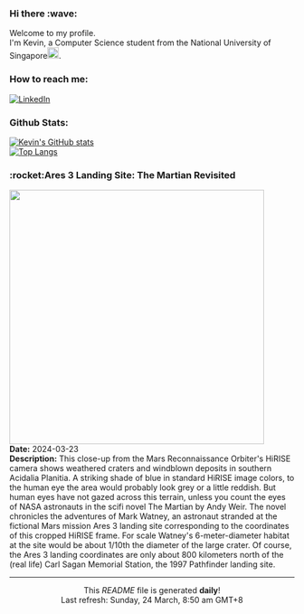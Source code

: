 <h3>Hi there :wave:</h3>

Welcome to my profile.   
I'm Kevin, a Computer Science student from the National University of Singapore<img src="https://img.icons8.com/color/96/000000/singapore-circular.png" width="20px"/>.</p>

<h3>How to reach me: </h3>
<a href="https://www.linkedin.com/in/kevin-foong/"><img alt="LinkedIn" src="https://img.shields.io/badge/linkedin-%230077B5.svg?&style=for-the-badge&logo=linkedin&logoColor=white" /></a> 

<h3>Github Stats: </h3> 

[![Kevin's GitHub stats](https://github-readme-stats.vercel.app/api?username=kevin9foong&theme=tokyonight)](https://github.com/anuraghazra/github-readme-stats) <br/>
[![Top Langs](https://github-readme-stats.vercel.app/api/top-langs/?username=kevin9foong&layout=compact&theme=tokyonight)](https://github.com/anuraghazra/github-readme-stats)

<h3>:rocket:Ares 3 Landing Site: The Martian Revisited</h3> 
<img width="450" src="https:&#x2F;&#x2F;apod.nasa.gov&#x2F;apod&#x2F;image&#x2F;2403&#x2F;PIA19363.jpg" /><br/>
<b>Date:</b> 2024-03-23<br/>
<b>Description:</b> This close-up from the Mars Reconnaissance Orbiter&#39;s HiRISE camera shows weathered craters and windblown deposits in southern Acidalia Planitia. A striking shade of blue in standard HiRISE image colors, to the human eye the area would probably look grey or a little reddish. But human eyes have not gazed across this terrain, unless you count the eyes of NASA astronauts in the scifi novel The Martian by Andy Weir. The novel chronicles the adventures of Mark Watney, an astronaut stranded at the fictional Mars mission Ares 3 landing site corresponding to the coordinates of this cropped HiRISE frame. For scale Watney&#39;s 6-meter-diameter habitat at the site would be about 1&#x2F;10th the diameter of the large crater. Of course, the Ares 3 landing coordinates are only about 800 kilometers north of the (real life) Carl Sagan Memorial Station, the 1997 Pathfinder landing site.<br/>

------------
<p align="center">This <i>README</i> file is generated <b>daily</b>!</br>
Last refresh: Sunday, 24 March, 8:50 am GMT+8<br />